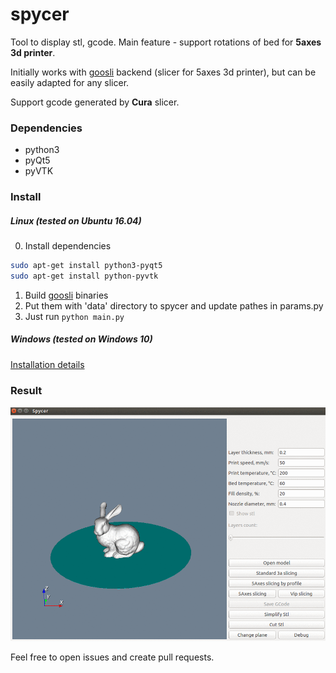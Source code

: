# spycer
Tool to display stl, gcode. Main feature - support rotations of bed for <b>5axes 3d printer</b>.

Initially works with [goosli](https://github.com/l1va/goosli) backend (slicer for 5axes 3d printer), 
but can be easily adapted for any slicer. 

Support gcode generated by <b>Cura</b> slicer.

### Dependencies
 - python3
 - pyQt5
 - pyVTK

### Install
##### Linux (tested on Ubuntu 16.04)
0) Install dependencies 
```bash
sudo apt-get install python3-pyqt5
sudo apt-get install python-pyvtk
```
1) Build [goosli](https://github.com/l1va/goosli) binaries
2) Put them with 'data' directory to spycer and update pathes in params.py
3) Just run `python main.py`

##### Windows (tested on Windows 10)
[Installation details](https://l1va.ru/en/pyqt_and_pyvtk_on_windows/)


### Result
![Spycer preview](imgs/spycer.gif)

Feel free to open issues and create pull requests.
